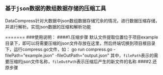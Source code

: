 `基于json数据的数组数据存储的压缩工具`
------------------------------------
DataCompress针对大数据中json数组数据存储冗余的情况，进行数据压缩存储，并进行解析。实现json数据的压缩和解析功能

=======
###使用说明：
####1.压缩步骤
    默认文件提取位置位于项目example目录下，即可以将需要压缩的json文件存放在这里，然后终端切换到项目根目录下，运行compress.go文件，如：
    go run compress.go -filePath="example.json" -fileOutPath="output.json"
    其中，`filePath`表示的需要压缩的json文件名称，`fileOutPath`表示压缩后产生的新文件的名称
####2.还原步骤
    
